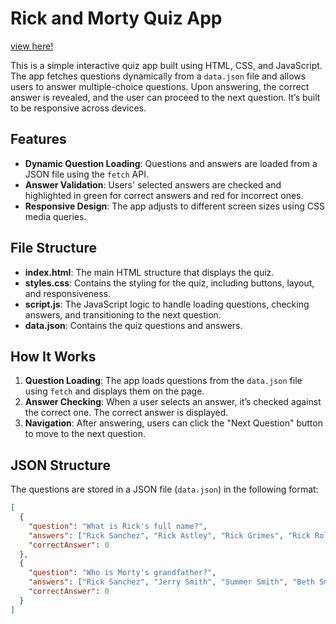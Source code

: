 # Rick and Morty Quiz App
[view here!](https://nenorvalls.github.io/rick-and-morty-quiz/)

This is a simple interactive quiz app built using HTML, CSS, and JavaScript. The app fetches questions dynamically from a `data.json` file and allows users to answer multiple-choice questions. Upon answering, the correct answer is revealed, and the user can proceed to the next question. It’s built to be responsive across devices.

## Features

- **Dynamic Question Loading**: Questions and answers are loaded from a JSON file using the `fetch` API.
- **Answer Validation**: Users' selected answers are checked and highlighted in green for correct answers and red for incorrect ones.
- **Responsive Design**: The app adjusts to different screen sizes using CSS media queries.

## File Structure

- **index.html**: The main HTML structure that displays the quiz.
- **styles.css**: Contains the styling for the quiz, including buttons, layout, and responsiveness.
- **script.js**: The JavaScript logic to handle loading questions, checking answers, and transitioning to the next question.
- **data.json**: Contains the quiz questions and answers.

## How It Works

1. **Question Loading**: The app loads questions from the `data.json` file using `fetch` and displays them on the page.
2. **Answer Checking**: When a user selects an answer, it’s checked against the correct one. The correct answer is displayed.
3. **Navigation**: After answering, users can click the "Next Question" button to move to the next question.

## JSON Structure

The questions are stored in a JSON file (`data.json`) in the following format:

```json
[
  {
    "question": "What is Rick's full name?",
    "answers": ["Rick Sanchez", "Rick Astley", "Rick Grimes", "Rick Roll"],
    "correctAnswer": 0
  },
  {
    "question": "Who is Morty's grandfather?",
    "answers": ["Rick Sanchez", "Jerry Smith", "Summer Smith", "Beth Smith"],
    "correctAnswer": 0
  }
]
```
